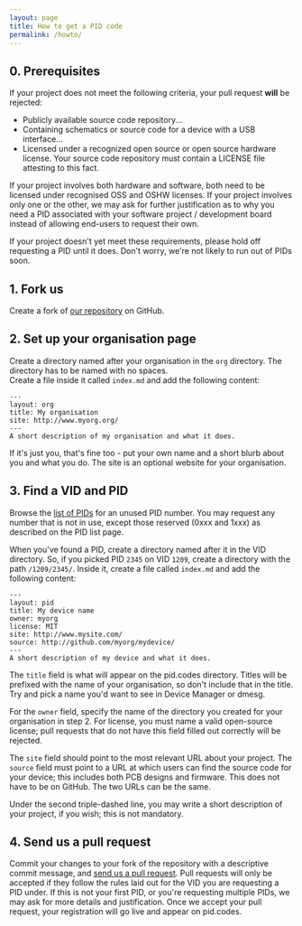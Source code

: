 ```yaml
---
layout: page
title: How to get a PID code
permalink: /howto/
---
```

## 0. Prerequisites
If your project does not meet the following criteria, your pull request **will** be rejected:
 
 - Publicly available source code repository...
 - Containing schematics or source code for a device with a USB interface...
 - Licensed under a recognized open source or open source hardware license. Your source code repository must contain a LICENSE file attesting to this fact.

If your project involves both hardware and software, both need to be licensed under recognised OSS and OSHW licenses. If your project involves only one or the other, we may ask for further justification as to why you need a PID associated with your software project / development board instead of allowing end-users to request their own.

If your project doesn't yet meet these requirements, please hold off requesting a PID until it does. Don't worry, we're not likely to run out of PIDs soon.

## 1. Fork us
Create a fork of [our repository](https://github.com/pidcodes/pidcodes.github.com) on GitHub.

## 2. Set up your organisation page
Create a directory named after your organisation in the `org` directory.
The directory has to be named with no spaces.  
Create a file inside it called `index.md` and add the following content:

```
---
layout: org
title: My organisation
site: http://www.myorg.org/
---
A short description of my organisation and what it does.
```

If it's just you, that's fine too - put your own name and a short blurb about you and what you do. The site is an optional website for your organisation.

## 3. Find a VID and PID
Browse the [list of PIDs](/1209/) for an unused PID number. You may request any number that is not in use, except those reserved (0xxx and 1xxx) as described on the PID list page.

When you've found a PID, create a directory named after it in the VID directory. So, if you picked PID `2345` on VID `1209`, create a directory with the path `/1209/2345/`. Inside it, create a file called `index.md` and add the following content:

```
---
layout: pid
title: My device name
owner: myorg
license: MIT
site: http://www.mysite.com/
source: http://github.com/myorg/mydevice/
---
A short description of my device and what it does.
```

The `title` field is what will appear on the pid.codes directory. Titles will be prefixed with the name of your organisation, so don't include that in the title. Try and pick a name you'd want to see in Device Manager or dmesg.

For the `owner` field, specify the name of the directory you created for your organisation in step 2. For license, you must name a valid open-source license; pull requests that do not have this field filled out correctly will be rejected.

The `site` field should point to the most relevant URL about your project. The `source` field must point to a URL at which users can find the source code for your device; this includes both PCB designs and firmware. This does not have to be on GitHub. The two URLs can be the same.

Under the second triple-dashed line, you may write a short description of your project, if you wish; this is not mandatory.

## 4. Send us a pull request
Commit your changes to your fork of the repository with a descriptive commit message, and [send us a pull request](https://help.github.com/articles/using-pull-requests/). Pull requests will only be accepted if they follow the rules laid out for the VID you are requesting a PID under. If this is not your first PID, or you're requesting multiple PIDs, we may ask for more details and justification. Once we accept your pull request, your registration will go live and appear on pid.codes.
